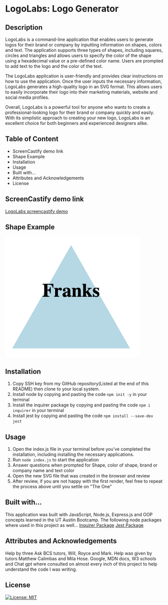 # LogoLabs:   Logo Generator

## Description 
LogoLabs is a command-line application that enables users to generate logos for their brand or company by inputting information on shapes, colors and text.  The application supports three types of shapes, including squares, circles and triangles and allows users to specify the color of the shape using a hexadecimal value or a pre-defined color name.  Users are prompted to add text to the logo and the color of the text.

The LogoLabs application is user-friendly and provides clear instructions on how to use the application.  Once the user inputs the necessary information, LogoLabs generates a high-quality logo in an SVG format.  This allows users to easily incorporate their logo into their marketing materials, website and social media profiles.

Overall, LogoLabs is a powerful tool for anyone who wants to create a professional-looking logo for their brand or company quickly and easily. With its simplistic approach to creating your new logo, LogoLabs is an excellent choice for both beginners and experienced designers alike.

## Table of Content
- ScreenCastify demo link
- Shape Example
- Installation
- Usage
- Built with...
- Attributes and Acknowledgements
- License

## ScreenCastify demo link
[LogoLabs screencastify demo](https://watch.screencastify.com/v/nHayL21MypgXVWaBix8T)


## Shape Example
![LogoLabs Example](./Image/LogoLabs.png)



## Installation
1. Copy SSH key from my GitHub repository(Listed at the end of this README) then clone to your local system.
2. Install node by copying and pasting the code `npm init -y` in your terminal
3. Install the inquirer package by copying and pasting the code `npm i inquirer` in your terminal
4. Install jest by copying and pasting the code `npm install --save-dev jest`


## Usage
1. Open the index.js file in your terminal before you've completed the installation, including installing the necessary applications.
2. Run `node index.js` to start the application
3. Answer questions when prompted for Shape, color of shape, brand or company name and text color
4. Open the new SVG file that was created in the browser and review
5. After review, if you are not happy with the first render, feel free to repeat the process above until you settle on "The One"


## Built with...
  This application was built with JavaScript, Node.js, Express.js and OOP concepts learned in the UT Austin Bootcamp. The following node packages where used in this project as well...
[Inquirer Package](https://www.npmjs.com/package/inquirer/v/8.2.4)
[Jest Package](https://www.npmjs.com/package/jest)

## Attributes and Acknowledgements
  Help by three Ask BCS tutors, Will, Royce and Mark.  Help was given by tutors Matthew Calimbas and Mila Hose.  Google, MDN docs, W3 schools and Chat gpt where consulted on almost every inch of this project to help understand the code I was writing.


## License

[![License: MIT](https://img.shields.io/badge/License-MIT-yellow.svg)](https://opensource.org/licenses/MIT)


